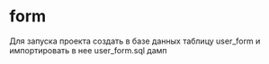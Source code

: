 # form
Для запуска проекта создать в базе данных таблицу user_form и импортировать в нее user_form.sql дамп

